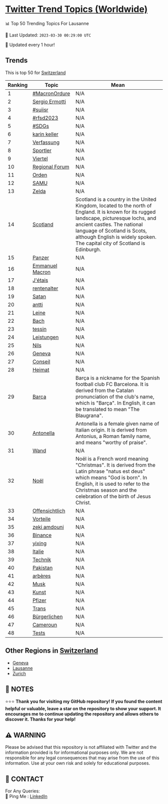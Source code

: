 [Twitter Trend Topics (Worldwide)](https://github.com/ErcinDedeoglu/Twitter-Trend-Topics)
==========


📊 Top 50 Trending Topics For Lausanne

📆 Last Updated: `2023-03-30 00:29:00 UTC`

🔧 Updated every 1 hour!


## Trends

This is top 50 for [Switzerland](</Switzerland>)

| Ranking | Topic | Mean |
| ------- | ------------ | ------------ |
| 1 | [#MacronOrdure](http://twitter.com/search?q=%23MacronOrdure) | N/A |
| 2 | [Sergio Ermotti](http://twitter.com/search?q=Sergio+Ermotti) | N/A |
| 3 | [#suiisr](http://twitter.com/search?q=%23suiisr) | N/A |
| 4 | [#rfsd2023](http://twitter.com/search?q=%23rfsd2023) | N/A |
| 5 | [#SDGs](http://twitter.com/search?q=%23SDGs) | N/A |
| 6 | [karin keller](http://twitter.com/search?q=karin+keller) | N/A |
| 7 | [Verfassung](http://twitter.com/search?q=Verfassung) | N/A |
| 8 | [Sportler](http://twitter.com/search?q=Sportler) | N/A |
| 9 | [Viertel](http://twitter.com/search?q=Viertel) | N/A |
| 10 | [Regional Forum](http://twitter.com/search?q=Regional+Forum) | N/A |
| 11 | [Orden](http://twitter.com/search?q=Orden) | N/A |
| 12 | [SAMU](http://twitter.com/search?q=SAMU) | N/A |
| 13 | [Zelda](http://twitter.com/search?q=Zelda) | N/A |
| 14 | [Scotland](http://twitter.com/search?q=Scotland) | Scotland is a country in the United Kingdom, located to the north of England. It is known for its rugged landscape, picturesque lochs, and ancient castles. The national language of Scotland is Scots, although English is widely spoken. The capital city of Scotland is Edinburgh. |
| 15 | [Panzer](http://twitter.com/search?q=Panzer) | N/A |
| 16 | [Emmanuel Macron](http://twitter.com/search?q=Emmanuel+Macron) | N/A |
| 17 | [J'étais](http://twitter.com/search?q=J%27%c3%a9tais) | N/A |
| 18 | [rentenalter](http://twitter.com/search?q=rentenalter) | N/A |
| 19 | [Satan](http://twitter.com/search?q=Satan) | N/A |
| 20 | [antti](http://twitter.com/search?q=antti) | N/A |
| 21 | [Leine](http://twitter.com/search?q=Leine) | N/A |
| 22 | [Bach](http://twitter.com/search?q=Bach) | N/A |
| 23 | [tessin](http://twitter.com/search?q=tessin) | N/A |
| 24 | [Leistungen](http://twitter.com/search?q=Leistungen) | N/A |
| 25 | [Nils](http://twitter.com/search?q=Nils) | N/A |
| 26 | [Geneva](http://twitter.com/search?q=Geneva) | N/A |
| 27 | [Conseil](http://twitter.com/search?q=Conseil) | N/A |
| 28 | [Heimat](http://twitter.com/search?q=Heimat) | N/A |
| 29 | [Barça](http://twitter.com/search?q=Bar%c3%a7a) | Barça is a nickname for the Spanish football club FC Barcelona. It is derived from the Catalan pronunciation of the club's name, which is "Barça". In English, it can be translated to mean "The Blaugrana". |
| 30 | [Antonella](http://twitter.com/search?q=Antonella) | Antonella is a female given name of Italian origin. It is derived from Antonius, a Roman family name, and means "worthy of praise". |
| 31 | [Wand](http://twitter.com/search?q=Wand) | N/A |
| 32 | [Noël](http://twitter.com/search?q=No%c3%abl) | Noël is a French word meaning "Christmas". It is derived from the Latin phrase "natus est deus" which means "God is born". In English, it is used to refer to the Christmas season and the celebration of the birth of Jesus Christ. |
| 33 | [Offensichtlich](http://twitter.com/search?q=Offensichtlich) | N/A |
| 34 | [Vorteile](http://twitter.com/search?q=Vorteile) | N/A |
| 35 | [zeki amdouni](http://twitter.com/search?q=zeki+amdouni) | N/A |
| 36 | [Binance](http://twitter.com/search?q=Binance) | N/A |
| 37 | [yixing](http://twitter.com/search?q=yixing) | N/A |
| 38 | [Italie](http://twitter.com/search?q=Italie) | N/A |
| 39 | [Technik](http://twitter.com/search?q=Technik) | N/A |
| 40 | [Pakistan](http://twitter.com/search?q=Pakistan) | N/A |
| 41 | [arbères](http://twitter.com/search?q=arb%c3%a8res) | N/A |
| 42 | [Musk](http://twitter.com/search?q=Musk) | N/A |
| 43 | [Kunst](http://twitter.com/search?q=Kunst) | N/A |
| 44 | [Pfizer](http://twitter.com/search?q=Pfizer) | N/A |
| 45 | [Trans](http://twitter.com/search?q=Trans) | N/A |
| 46 | [Bürgerlichen](http://twitter.com/search?q=B%c3%bcrgerlichen) | N/A |
| 47 | [Cameroun](http://twitter.com/search?q=Cameroun) | N/A |
| 48 | [Tests](http://twitter.com/search?q=Tests) | N/A |



## Other Regions in [Switzerland](</Switzerland>)

* [Geneva](</Switzerland/Geneva.md>)
* [Lausanne](</Switzerland/Lausanne.md>)
* [Zurich](</Switzerland/Zurich.md>)



## 📝 NOTES

⭐⭐⭐ **Thank you for visiting my GitHub repository! If you found the content helpful or valuable, leave a star on the repository to show your support. It encourages me to continue updating the repository and allows others to discover it. Thanks for your help!**


## ⚠️ WARNING

Please be advised that this repository is not affiliated with Twitter and the information provided is for informational purposes only. We are not responsible for any legal consequences that may arise from the use of this information. Use at your own risk and solely for educational purposes.


## 📨 CONTACT

 For Any Queries:  
            🏓 Ping Me : [LinkedIn](https://www.linkedin.com/in/ercindedeoglu/)
